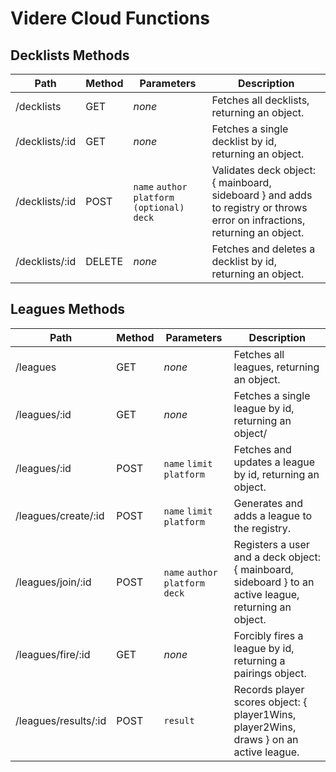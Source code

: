 # Videre Cloud Functions

## Decklists Methods

Path | Method | Parameters | Description
--- | --- | --- | ---
   /decklists | GET |*none* | Fetches all decklists, returning an object.
   /decklists/:id | GET | *none* | Fetches a single decklist by id, returning an object.
   /decklists/:id | POST | `name` `author` `platform (optional)` `deck` | Validates deck object: { mainboard, sideboard } and adds to registry or throws error on infractions, returning an object.
   /decklists/:id | DELETE | *none* | Fetches and deletes a decklist by id, returning an object.

## Leagues Methods

Path | Method | Parameters | Description
--- | --- | --- | ---
   /leagues | GET | *none* | Fetches all leagues, returning an object.
   /leagues/:id | GET | *none* | Fetches a single league by id, returning an object/
   /leagues/:id | POST | `name` `limit` `platform` | Fetches and updates a league by id, returning an object.
   /leagues/create/:id | POST | `name` `limit` `platform` | Generates and adds a league to the registry.
   /leagues/join/:id | POST | `name` `author` `platform` `deck` | Registers a user and a deck object: { mainboard, sideboard } to an active league, returning an object.
   /leagues/fire/:id | GET | *none* | Forcibly fires a league by id, returning a pairings object.
   /leagues/results/:id | POST | `result` | Records player scores object: { player1Wins, player2Wins, draws } on an active league.
